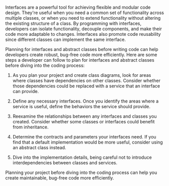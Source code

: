 Interfaces are a powerful tool for achieving flexible and modular code design. They're useful when you need a common set of functionality across multiple classes, or when you need to extend functionality without altering the existing structure of a class. By programming with interfaces, developers can isolate functionality, decouple components, and make their code more adaptable to changes. Interfaces also promote code reusability since different classes can implement the same interface.

Planning for interfaces and abstract classes before writing code can help developers create robust, bug-free code more efficiently. Here are some steps a developer can follow to plan for interfaces and abstract classes before diving into the coding process:

1. As you plan your project and create class diagrams, look for areas where classes have dependencies on other classes.  Consider whether those dependencies could be replaced with a service that an interface can provide.

1. Define any necessary interfaces. Once you identify the areas where a service is useful, define the behaviors the service should provide.

1. Reexamine the relationships between any interfaces and classes you created. Consider whether some classes or interfaces could benefit from inheritance. 

1. Determine the contracts and parameters your interfaces need. If you find that a default implementation would be more useful, consider using an abstract class instead.

1. Dive into the implementation details, being careful not to introduce interdependencies between  classes and services.

Planning your project before diving into the coding process can help you create maintainable, bug-free code more efficiently.

